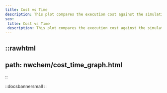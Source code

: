 ```yaml
---
title: Cost vs Time
description: This plot compares the execution cost against the simulation runtime, helping identify the sweet spot between speed and cost efficiency.
seo:
 title: Cost vs Time
 description: This plot compares the execution cost against the simulation runtime, helping identify the sweet spot between speed and cost efficiency.
---
```


::rawhtml
---
path: nwchem/cost_time_graph.html
---
::

::docsbannersmall
::
